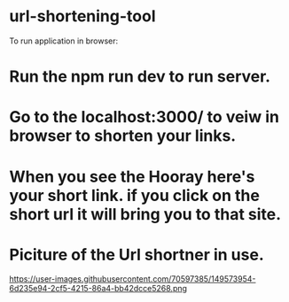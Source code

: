 # url-shortening-tool

To run application in browser:
# Run the npm run dev to run server.
# Go to the localhost:3000/ to veiw in browser to shorten your links.
# When you see the Hooray here's your short link. if you click on the short url it will bring you to that site.

# Piciture of the Url shortner in use.
https://user-images.githubusercontent.com/70597385/149573954-6d235e94-2cf5-4215-86a4-bb42dcce5268.png
